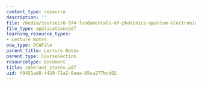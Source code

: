 ```yaml
---
content_type: resource
description: ''
file: /media/courses/6-974-fundamentals-of-photonics-quantum-electronics-spring-2006/f9451ad8f42971a29aea85ca277bcd02_coherant_states.pdf
file_type: application/pdf
learning_resource_types:
- Lecture Notes
ocw_type: OCWFile
parent_title: Lecture Notes
parent_type: CourseSection
resourcetype: Document
title: coherant_states.pdf
uid: f9451ad8-f429-71a2-9aea-85ca277bcd02
---
```

